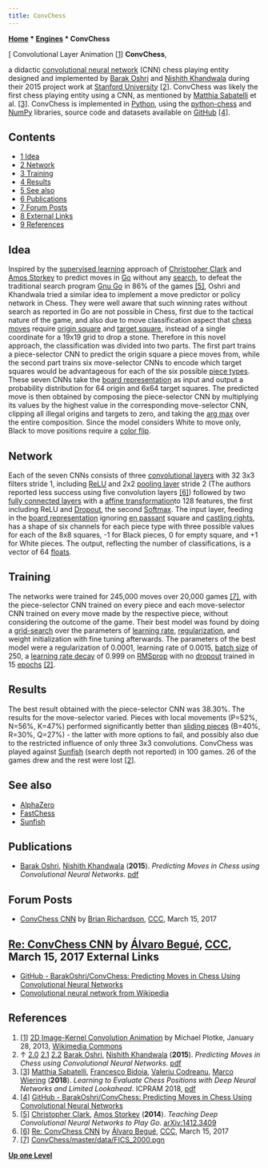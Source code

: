 ```yaml
---
title: ConvChess
---
```

**[Home](Home "Home") * [Engines](Engines "Engines") * ConvChess**

\[ Convolutional Layer Animation <a id="cite-note-1" href="#cite-ref-1">[1]</a>
**ConvChess**,

a didactic [convolutional neural network](Neural_Networks#Convolutional "Neural Networks") (CNN) chess playing entity designed and implemented by [Barak Oshri](Barak_Oshri "Barak Oshri") and [Nishith Khandwala](Nishith_Khandwala "Nishith Khandwala") during their 2015 project work at [Stanford University](Stanford_University "Stanford University") [[2]](#cite-note-paper-2).
ConvChess was likely the first chess playing entity using a CNN, as mentioned by [Matthia Sabatelli](Matthia_Sabatelli "Matthia Sabatelli") et al. <a id="cite-note-3" href="#cite-ref-3">[3]</a>.
ConvChess is implemented in [Python](Python "Python"), using the [python-chess](Python-chess "Python-chess") and [NumPy](https://en.wikipedia.org/wiki/NumPy) libraries, source code and datasets available on [GitHub](https://en.wikipedia.org/wiki/GitHub) <a id="cite-note-4" href="#cite-ref-4">[4]</a>.

## Contents

- [1 Idea](#idea)
- [2 Network](#network)
- [3 Training](#training)
- [4 Results](#results)
- [5 See also](#see-also)
- [6 Publications](#publications)
- [7 Forum Posts](#forum-posts)
- [8 External Links](#external-links)
- [9 References](#references)

## Idea

Inspired by the [supervised learning](Supervised_Learning "Supervised Learning") approach of [Christopher Clark](Christopher_Clark "Christopher Clark") and [Amos Storkey](Amos_Storkey "Amos Storkey") to predict moves in [Go](Go "Go") without any [search](Search "Search"),
to defeat the traditional search program [Gnu Go](index.php?title=Gnu_Go&action=edit&redlink=1 "Gnu Go (page does not exist)") in 86% of the games <a id="cite-note-5" href="#cite-ref-5">[5]</a>,
Oshri and Khandwala tried a similar idea to implement a move predictor or policy network in Chess. They were well aware that such winning rates without search as reported in Go are not possible in Chess, first due to the tactical nature of the game,
and also due to move classification aspect that [chess moves](Moves "Moves") require [origin square](Origin_Square "Origin Square") and [target square](Target_Square "Target Square"), instead of a single coordinate for a 19x19 grid to drop a stone.
Therefore in this novel approach, the classification was divided into two parts. The first part trains a piece-selector CNN to predict the origin square a piece moves from,
while the second part trains six move-selector CNNs to encode which target squares would be advantageous for each of the six possible [piece types](Pieces#PieceTypeCoding "Pieces").
These seven CNNs take the [board representation](Board_Representation "Board Representation") as input and output a probability distribution for 64 origin and 6x64 target squares.
The predicted move is then obtained by composing the piece-selector CNN by multiplying its values by the highest value in the corresponding move-selector CNN,
clipping all illegal origins and targets to zero, and taking the [arg max](https://en.wikipedia.org/wiki/Arg_max) over the entire composition.
Since the model considers White to move only, Black to move positions require a [color flip](Color_Flipping "Color Flipping").

## Network

Each of the seven CNNs consists of three [convolutional layers](https://en.wikipedia.org/wiki/Convolutional_neural_network#Convolutional_layer) with 32 3x3 filters stride 1, including [ReLU](<https://en.wikipedia.org/wiki/Rectifier_(neural_networks)>) and 2x2 [pooling layer](https://en.wikipedia.org/wiki/Convolutional_neural_network#Pooling_layer) stride 2 (The authors reported less success using five convolution layers <a id="cite-note-6" href="#cite-ref-6">[6]</a>)
followed by two [fully connected layers](<https://en.wikipedia.org/wiki/Layer_(deep_learning)#Dense_layer>) with a [affine transformation](https://en.wikipedia.org/wiki/Affine_transformation)to 128 features, the first including ReLU and [Dropout](<https://en.wikipedia.org/wiki/Dilution_(neural_networks)>), the second [Softmax](https://en.wikipedia.org/wiki/Softmax_function).
The input layer, feeding in the [board representation](Board_Representation "Board Representation") ignoring [en passant](En_passant "En passant") square and [castling rights](Castling_Rights "Castling Rights"), has a shape of six channels for each piece type with three possible values for each of the 8x8 squares, -1 for Black pieces, 0 for empty square, and +1 for White pieces.
The output, reflecting the number of classifications, is a vector of 64 [floats](Float "Float").

## Training

The networks were trained for 245,000 moves over 20,000 games <a id="cite-note-7" href="#cite-ref-7">[7]</a>,
with the piece-selector CNN trained on every piece and each move-selector CNN trained on every move made by the respective piece, without considering the outcome of the game.
Their best model was found by doing a [grid-search](https://en.wikipedia.org/wiki/Hyperparameter_optimization#Grid_search) over the parameters of [learning rate](https://en.wikipedia.org/wiki/Learning_rate), [regularization](<https://en.wikipedia.org/wiki/Regularization_(mathematics)>), and weight initialization with fine tuning afterwards.
The parameters of the best model were a regularization of 0.0001, learning rate of 0.0015, [batch size](https://en.wikipedia.org/wiki/Batch_normalization) of 250, a [learning rate decay](https://en.wikipedia.org/wiki/Learning_rate#Learning_rate_schedule) of 0.999 on [RMSprop](https://en.wikipedia.org/wiki/Stochastic_gradient_descent#RMSProp) with no [dropout](<https://en.wikipedia.org/wiki/Dilution_(neural_networks)>) trained in 15 [epochs](<https://en.wikipedia.org/wiki/Epoch_(disambiguation)#Science_and_technology>) [[2]](#cite-note-paper-2).

## Results

The best result obtained with the piece-selector CNN was 38.30%. The results for the move-selector varied. Pieces with local movements (P=52%, N=56%, K=47%) performed significantly better than [sliding pieces](Sliding_Pieces "Sliding Pieces") (B=40%, R=30%, Q=27%) - the latter with more options to fail, and possibly also due to the restricted influence of only three 3x3 convolutions.
ConvChess was played against [Sunfish](Sunfish "Sunfish") (search depth not reported) in 100 games. 26 of the games drew and the rest were lost [[2]](#cite-note-paper-2).

## See also

- [AlphaZero](AlphaZero "AlphaZero")
- [FastChess](FastChess "FastChess")
- [Sunfish](Sunfish "Sunfish")

## Publications

- [Barak Oshri](Barak_Oshri "Barak Oshri"), [Nishith Khandwala](Nishith_Khandwala "Nishith Khandwala") (**2015**). *Predicting Moves in Chess using Convolutional Neural Networks*. [pdf](http://vision.stanford.edu/teaching/cs231n/reports/2015/pdfs/ConvChess.pdf)

## Forum Posts

- [ConvChess CNN](http://www.talkchess.com/forum3/viewtopic.php?t=63458) by [Brian Richardson](Brian_Richardson "Brian Richardson"), [CCC](CCC "CCC"), March 15, 2017

## [Re: ConvChess CNN](http://www.talkchess.com/forum3/viewtopic.php?t=63458&start=1) by [Álvaro Begué](%C3%81lvaro_Begu%C3%A9 "Álvaro Begué"), [CCC](CCC "CCC"), March 15, 2017 External Links

- [GitHub - BarakOshri/ConvChess: Predicting Moves in Chess Using Convolutional Neural Networks](https://github.com/BarakOshri/ConvChess)
- [Convolutional neural network from Wikipedia](https://en.wikipedia.org/wiki/Convolutional_neural_network)

## References

1. <a id="cite-ref-1" href="#cite-note-1">[1]</a> [2D Image-Kernel Convolution Animation](https://commons.wikimedia.org/wiki/File:2D_Convolution_Animation.gif) by Michael Plotke, January 28, 2013, [Wikimedia Commons](https://en.wikipedia.org/wiki/Wikimedia_Commons)
1. ↑ [2.0](#cite-ref-paper-2-0) [2.1](#cite-ref-paper-2-1) [2.2](#cite-ref-paper-2-2) [Barak Oshri](Barak_Oshri "Barak Oshri"), [Nishith Khandwala](Nishith_Khandwala "Nishith Khandwala") (**2015**). *Predicting Moves in Chess using Convolutional Neural Networks*. [pdf](http://vision.stanford.edu/teaching/cs231n/reports/2015/pdfs/ConvChess.pdf)
1. <a id="cite-ref-3" href="#cite-note-3">[3]</a> [Matthia Sabatelli](Matthia_Sabatelli "Matthia Sabatelli"), [Francesco Bidoia](Francesco_Bidoia "Francesco Bidoia"), [Valeriu Codreanu](Valeriu_Codreanu "Valeriu Codreanu"), [Marco Wiering](Marco_Wiering "Marco Wiering") (**2018**). *Learning to Evaluate Chess Positions with Deep Neural Networks and Limited Lookahead*. ICPRAM 2018, [pdf](https://www.ai.rug.nl/~mwiering/GROUP/ARTICLES/ICPRAM_CHESS_DNN_2018.pdf)
1. <a id="cite-ref-4" href="#cite-note-4">[4]</a> [GitHub - BarakOshri/ConvChess: Predicting Moves in Chess Using Convolutional Neural Networks](https://github.com/BarakOshri/ConvChess)
1. <a id="cite-ref-5" href="#cite-note-5">[5]</a> [Christopher Clark](Christopher_Clark "Christopher Clark"), [Amos Storkey](Amos_Storkey "Amos Storkey") (**2014**). *Teaching Deep Convolutional Neural Networks to Play Go*. [arXiv:1412.3409](http://arxiv.org/abs/1412.3409)
1. <a id="cite-ref-6" href="#cite-note-6">[6]</a> [Re: ConvChess CNN](http://www.talkchess.com/forum3/viewtopic.php?t=63458&start=1) by [Álvaro Begué](%C3%81lvaro_Begu%C3%A9 "Álvaro Begué"), [CCC](CCC "CCC"), March 15, 2017
1. <a id="cite-ref-7" href="#cite-note-7">[7]</a> [ConvChess/master/data/FICS_2000.pgn](https://raw.githubusercontent.com/BarakOshri/ConvChess/master/data/FICS_2000.pgn)

**[Up one Level](Engines "Engines")**

